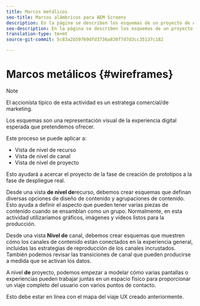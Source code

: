 ```yaml
---
title: Marcos metálicos
seo-title: Marcos alámbricos para AEM Screens
description: En la página se describen los esquemas de un proyecto de AEM Screens
seo-description: En la página se describen los esquemas de un proyecto de AEM Screens
translation-type: tm+mt
source-git-commit: 5c83a2b59769dfd3736a830f7d7d3cc35137c182

---
```



# Marcos metálicos {#wireframes}

>[!NOTE]
>
>El accionista típico de esta actividad es un estratega comercial/de marketing.

Los esquemas son una representación visual de la experiencia digital esperada que pretendemos ofrecer.

Este proceso se puede aplicar a:

* Vista de nivel de recurso
* Vista de nivel de canal
* Vista de nivel de proyecto

Esto ayudará a acercar el proyecto de la fase de creación de prototipos a la fase de despliegue real.

Desde una vista **de nivel de**recurso, debemos crear esquemas que definan diversas opciones de diseño de contenido y agrupaciones de contenido. Esto ayuda a definir el aspecto que pueden tener varias piezas de contenido cuando se ensamblan como un grupo.
Normalmente, en esta actividad utilizaríamos gráficos, imágenes y vídeos listos para la producción.

Desde una vista **Nivel de** canal, debemos crear esquemas que muestren cómo los canales de contenido están conectados en la experiencia general, incluidas las estrategias de reproducción de los canales incrustados. También podemos revisar las transiciones de canal que pueden producirse a medida que se activan los datos.

A nivel **de** proyecto, podemos empezar a modelar cómo varias pantallas o experiencias pueden trabajar juntas en un espacio físico para proporcionar un viaje completo del usuario con varios puntos de contacto.

Esto debe estar en línea con el mapa del viaje UX creado anteriormente.

